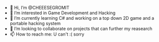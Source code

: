 - 👋 Hi, I’m @CHEEESEGROMIT
- 👀 I’m interested in Game Development and Hacking
- 🌱 I’m currently learning C# and working on a top down 2D game and a portable hacking system
- 💞️ I’m looking to collaborate on projects that can further my reasearch
- 📫 How to reach me: U can't :( sorry
